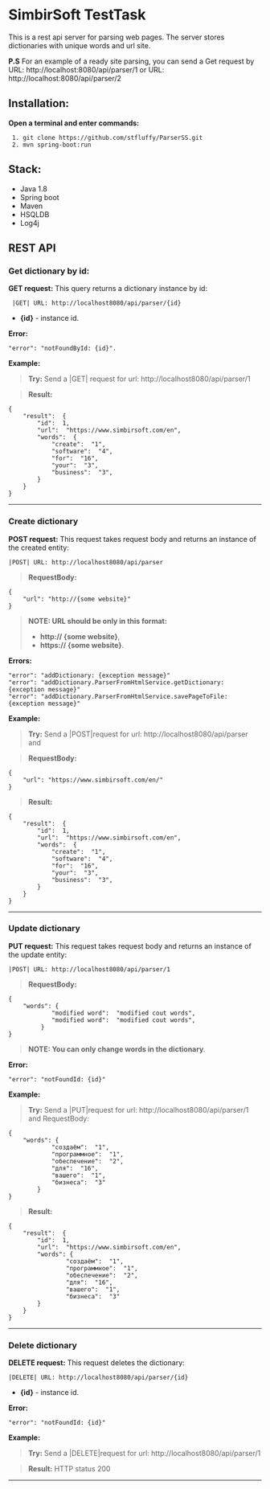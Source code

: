 # SimbirSoft TestTask

This is a rest api server for parsing web pages. The server stores dictionaries with unique words and url site.


**P.S** For an example of a ready site parsing, you can send a Get request by URL:  http://localhost:8080/api/parser/1 or URL: http://localhost:8080/api/parser/2 

## Installation:

	
**Open a terminal and enter commands:**

	 1. git clone https://github.com/stfluffy/ParserSS.git
	 2. mvn spring-boot:run
## Stack:

 - Java 1.8
 - Spring boot
 - Maven
 - HSQLDB
 - Log4j

## REST API

### Get dictionary by id:

**GET  request:** This query returns a dictionary instance by id:
	
	 |GET| URL: http://localhost8080/api/parser/{id}

- **{id}** -  instance id.

**Error:**

	"error": "notFoundById: {id}". 
	
**Example:** 
> **Try:** Send a |GET| request for url:	http://localhost8080/api/parser/1

>**Result:**

	{
		"result":  {
			"id":  1,
			"url":  "https://www.simbirsoft.com/en",
		    "words":  {
			    "create":  "1",
			    "software":  "4",
			    "for":  "16",
			    "your":  "3",
			    "business":  "3",
			}   
		}	
	}
	
---

### Create dictionary

**POST request:** This request takes request body and returns an instance of the created entity:

	|POST| URL: http://localhost8080/api/parser
	
>**RequestBody:**
>
	{
		"url": "http://{some website}"
	}

> **NOTE:  URL should be only in this format:** 
> - **http:// {some website}**,
> - **https:// {some website}**.


**Errors:**

	"error": "addDictionary: {exception message}"
	"error": "addDictionary.ParserFromHtmlService.getDictionary: {exception message}"
	"error": "addDictionary.ParserFromHtmlService.savePageToFile: {exception message}"
	

**Example:** 
> **Try:** Send a |POST|request for url:	http://localhost8080/api/parser  and

>**RequestBody:**
	
	{
		"url": "https://www.simbirsoft.com/en/"
	}


>**Result:**

	{
		"result":  {
			"id":  1,
			"url":  "https://www.simbirsoft.com/en",
		    "words":  {
			    "create":  "1",
			    "software":  "4",
			    "for":  "16",
			    "your":  "3",
			    "business":  "3",
			}   
		}	
	}

---
### Update dictionary

**PUT request:** This request takes request body and returns an instance of the update entity:

	|POST| URL: http://localhost8080/api/parser/1
	
	
>**RequestBody:**
	
	{
		"words": {
				"modified word":  "modified cout words",
				"modified word":  "modified cout words",
			 }
	}

> **NOTE:  You can only change words in the dictionary**.

**Error:** 

	"error": "notFoundId: {id}"
	

**Example:**  
> **Try:** Send a |PUT|request for url:	http://localhost8080/api/parser/1  and
RequestBody:

	{
		"words": {
				"создаём":  "1",
				"программное":  "1",
				"обеспечение":  "2",
				"для":  "16",
				"вашего":  "1",
				"бизнеса":  "3"
			}
	}


>**Result:**

	{
		"result":  {
			"id":  1,
			"url":  "https://www.simbirsoft.com/en",
		    "words": {
					"создаём":  "1",
					"программное":  "1",
					"обеспечение":  "2",
					"для":  "16",
					"вашего":  "1",
					"бизнеса":  "3"
			}
		}	
	}

---

### Delete dictionary

**DELETE request:** This request deletes the dictionary:

	|DELETE| URL: http://localhost8080/api/parser/{id}

- **{id}** -  instance id.

**Error:**

	"error": "notFoundId: {id}"
	

**Example:** 
> **Try:**  Send a |DELETE|request for url:	http://localhost8080/api/parser/1 


>**Result:** HTTP status 200


---

